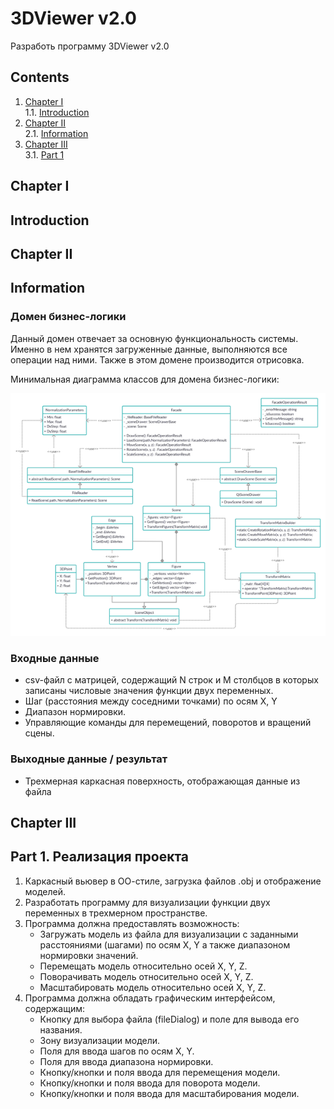 # 3DViewer v2.0

Разработь программу 3DViewer v2.0

## Contents

1. [Chapter I](#chapter-i) \
    1.1. [Introduction](#introduction)
2. [Chapter II](#chapter-ii) \
    2.1. [Information](#information)
3. [Chapter III](#chapter-iii) \
    3.1. [Part 1](#part-1) 

## Chapter I
## Introduction

## Chapter II
## Information

### Домен бизнес-логики

Данный домен отвечает за основную функциональность системы. Именно в нем
хранятся загруженные данные, выполняются все операции над ними. Также в этом
домене производится отрисовка.

Минимальная диаграмма классов для домена бизнес-логики:

<img src="misc/images/class_diagram.png" border="0">

### Входные данные

- csv-файл с матрицей, содержащий N строк и M столбцов в которых записаны числовые значения функции двух переменных. 
- Шаг (расстояния между соседними точками) по осям X, Y
- Диапазон нормировки. 
- Управляющие команды для перемещений, поворотов и вращений сцены. 
 

### Выходные данные / результат

- Трехмерная каркасная поверхность, отображающая данные из файла

## Chapter III
## Part 1. Реализация проекта 
1. Каркасный вьювер в ОО-стиле, загрузка файлов .obj и отображение моделей.
2. Разработать программу для визуализации функции двух переменных в трехмерном пространстве.
3. Программа должна предоставлять возможность:
    - Загружать модель из файла для визуализации c заданными расстояниями (шагами) по осям X, Y а также диапазоном нормировки значений. 
    - Перемещать модель относительно осей X, Y, Z.
    - Поворачивать модель относительно осей X, Y, Z.
    - Масштабировать модель относительно осей X, Y, Z.
4. Программа должна обладать графическим интерфейсом, содержащим:
    - Кнопку для выбора файла (fileDialog) и поле для вывода его названия.
    - Зону визуализации модели.
    - Поля для ввода шагов по осям X, Y. 
    - Поля для ввода диапазона нормировки.
    - Кнопку/кнопки и поля ввода для перемещения модели. 
    - Кнопку/кнопки и поля ввода  для поворота модели. 
    - Кнопку/кнопки и поля ввода  для масштабирования модели.  


